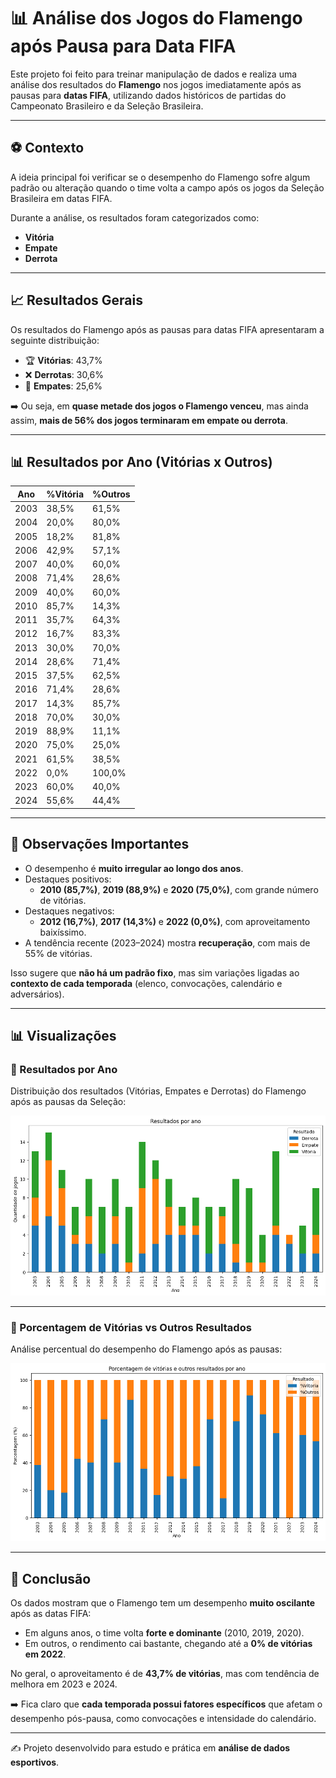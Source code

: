 # 📊 Análise dos Jogos do Flamengo após Pausa para Data FIFA

Este projeto foi feito para treinar manipulação de dados e realiza uma análise dos resultados do **Flamengo** nos jogos imediatamente após as pausas para **datas FIFA**, utilizando dados históricos de partidas do Campeonato Brasileiro e da Seleção Brasileira.

---
## ⚽ Contexto

A ideia principal foi verificar se o desempenho do Flamengo sofre algum padrão ou alteração quando o time volta a campo após os jogos da Seleção Brasileira em datas FIFA.  

Durante a análise, os resultados foram categorizados como:
- **Vitória**
- **Empate**
- **Derrota**

---

## 📈 Resultados Gerais

Os resultados do Flamengo após as pausas para datas FIFA apresentaram a seguinte distribuição:

- 🏆 **Vitórias**: 43,7%  
- ❌ **Derrotas**: 30,6%  
- 🤝 **Empates**: 25,6%  

➡️ Ou seja, em **quase metade dos jogos o Flamengo venceu**, mas ainda assim, **mais de 56% dos jogos terminaram em empate ou derrota**.  

---

## 📊 Resultados por Ano (Vitórias x Outros)

| Ano | %Vitória | %Outros |
|-----|----------|---------|
| 2003 | 38,5% | 61,5% |
| 2004 | 20,0% | 80,0% |
| 2005 | 18,2% | 81,8% |
| 2006 | 42,9% | 57,1% |
| 2007 | 40,0% | 60,0% |
| 2008 | 71,4% | 28,6% |
| 2009 | 40,0% | 60,0% |
| 2010 | 85,7% | 14,3% |
| 2011 | 35,7% | 64,3% |
| 2012 | 16,7% | 83,3% |
| 2013 | 30,0% | 70,0% |
| 2014 | 28,6% | 71,4% |
| 2015 | 37,5% | 62,5% |
| 2016 | 71,4% | 28,6% |
| 2017 | 14,3% | 85,7% |
| 2018 | 70,0% | 30,0% |
| 2019 | 88,9% | 11,1% |
| 2020 | 75,0% | 25,0% |
| 2021 | 61,5% | 38,5% |
| 2022 | 0,0% | 100,0% |
| 2023 | 60,0% | 40,0% |
| 2024 | 55,6% | 44,4% |

---

## 💬 Observações Importantes

- O desempenho é **muito irregular ao longo dos anos**.  
- Destaques positivos:  
  - **2010 (85,7%)**, **2019 (88,9%)** e **2020 (75,0%)**, com grande número de vitórias.  
- Destaques negativos:  
  - **2012 (16,7%)**, **2017 (14,3%)** e **2022 (0,0%)**, com aproveitamento baixíssimo.  
- A tendência recente (2023–2024) mostra **recuperação**, com mais de 55% de vitórias.  

Isso sugere que **não há um padrão fixo**, mas sim variações ligadas ao **contexto de cada temporada** (elenco, convocações, calendário e adversários).  

---

## 📊 Visualizações

### 🔹 Resultados por Ano
Distribuição dos resultados (Vitórias, Empates e Derrotas) do Flamengo após as pausas da Seleção:

![Resultados por ano](numero_vitoria_empate_derrota.png)

---

### 🔹 Porcentagem de Vitórias vs Outros Resultados
Análise percentual do desempenho do Flamengo após as pausas:

![Porcentagem de vitórias e outros resultados](porcent_vitoria_outros.png)

---

## 🚀 Conclusão

Os dados mostram que o Flamengo tem um desempenho **muito oscilante** após as datas FIFA:  
- Em alguns anos, o time volta **forte e dominante** (2010, 2019, 2020).  
- Em outros, o rendimento cai bastante, chegando até a **0% de vitórias em 2022**.  

No geral, o aproveitamento é de **43,7% de vitórias**, mas com tendência de melhora em 2023 e 2024.  

➡️ Fica claro que **cada temporada possui fatores específicos** que afetam o desempenho pós-pausa, como convocações e intensidade do calendário.  

---

✍️ Projeto desenvolvido para estudo e prática em **análise de dados esportivos**.
